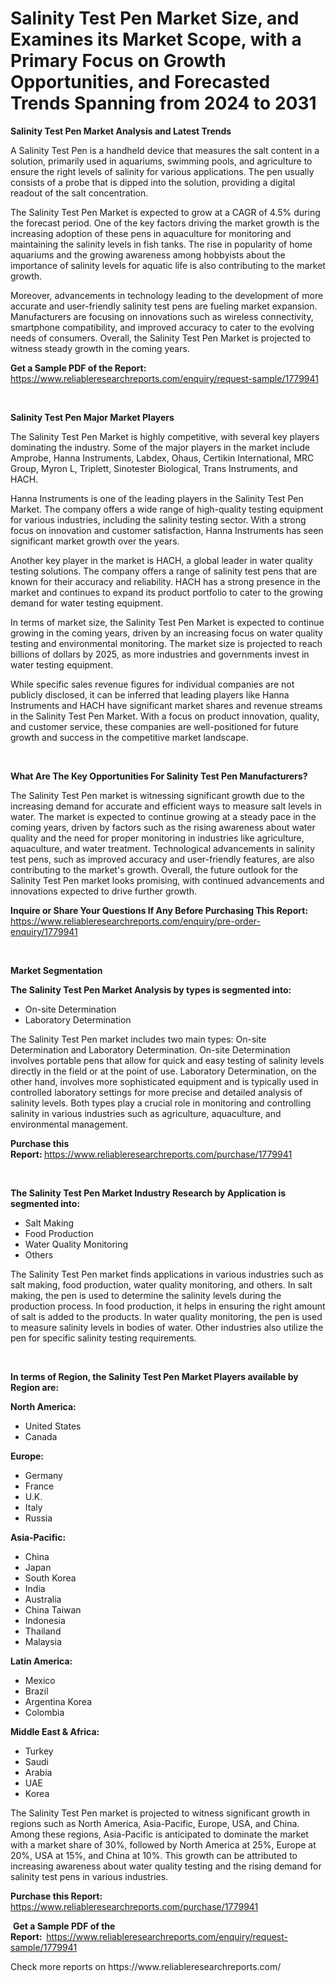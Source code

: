 <p><h1>Salinity Test Pen Market Size, and Examines its Market Scope, with a Primary Focus on Growth Opportunities, and Forecasted Trends Spanning from 2024 to 2031</h1></p><p><strong>Salinity Test Pen Market Analysis and Latest Trends</strong></p>
<p><p>A Salinity Test Pen is a handheld device that measures the salt content in a solution, primarily used in aquariums, swimming pools, and agriculture to ensure the right levels of salinity for various applications. The pen usually consists of a probe that is dipped into the solution, providing a digital readout of the salt concentration.</p><p>The Salinity Test Pen Market is expected to grow at a CAGR of 4.5% during the forecast period. One of the key factors driving the market growth is the increasing adoption of these pens in aquaculture for monitoring and maintaining the salinity levels in fish tanks. The rise in popularity of home aquariums and the growing awareness among hobbyists about the importance of salinity levels for aquatic life is also contributing to the market growth.</p><p>Moreover, advancements in technology leading to the development of more accurate and user-friendly salinity test pens are fueling market expansion. Manufacturers are focusing on innovations such as wireless connectivity, smartphone compatibility, and improved accuracy to cater to the evolving needs of consumers. Overall, the Salinity Test Pen Market is projected to witness steady growth in the coming years.</p></p>
<p><strong>Get a Sample PDF of the Report:&nbsp;</strong> <a href="https://www.reliableresearchreports.com/enquiry/request-sample/1779941">https://www.reliableresearchreports.com/enquiry/request-sample/1779941</a></p>
<p>&nbsp;</p>
<p><strong>Salinity Test Pen Major Market Players</strong></p>
<p><p>The Salinity Test Pen Market is highly competitive, with several key players dominating the industry. Some of the major players in the market include Amprobe, Hanna Instruments, Labdex, Ohaus, Certikin International, MRC Group, Myron L, Triplett, Sinotester Biological, Trans Instruments, and HACH.</p><p>Hanna Instruments is one of the leading players in the Salinity Test Pen Market. The company offers a wide range of high-quality testing equipment for various industries, including the salinity testing sector. With a strong focus on innovation and customer satisfaction, Hanna Instruments has seen significant market growth over the years.</p><p>Another key player in the market is HACH, a global leader in water quality testing solutions. The company offers a range of salinity test pens that are known for their accuracy and reliability. HACH has a strong presence in the market and continues to expand its product portfolio to cater to the growing demand for water testing equipment.</p><p>In terms of market size, the Salinity Test Pen Market is expected to continue growing in the coming years, driven by an increasing focus on water quality testing and environmental monitoring. The market size is projected to reach billions of dollars by 2025, as more industries and governments invest in water testing equipment.</p><p>While specific sales revenue figures for individual companies are not publicly disclosed, it can be inferred that leading players like Hanna Instruments and HACH have significant market shares and revenue streams in the Salinity Test Pen Market. With a focus on product innovation, quality, and customer service, these companies are well-positioned for future growth and success in the competitive market landscape.</p></p>
<p>&nbsp;</p>
<p><strong>What Are The Key Opportunities For Salinity Test Pen Manufacturers?</strong></p>
<p><p>The Salinity Test Pen market is witnessing significant growth due to the increasing demand for accurate and efficient ways to measure salt levels in water. The market is expected to continue growing at a steady pace in the coming years, driven by factors such as the rising awareness about water quality and the need for proper monitoring in industries like agriculture, aquaculture, and water treatment. Technological advancements in salinity test pens, such as improved accuracy and user-friendly features, are also contributing to the market's growth. Overall, the future outlook for the Salinity Test Pen market looks promising, with continued advancements and innovations expected to drive further growth.</p></p>
<p><strong>Inquire or Share Your Questions If Any Before Purchasing This Report:</strong> <a href="https://www.reliableresearchreports.com/enquiry/pre-order-enquiry/1779941">https://www.reliableresearchreports.com/enquiry/pre-order-enquiry/1779941</a></p>
<p>&nbsp;</p>
<p><strong>Market Segmentation</strong></p>
<p><strong>The Salinity Test Pen Market Analysis by types is segmented into:</strong></p>
<p><ul><li>On-site Determination</li><li>Laboratory Determination</li></ul></p>
<p><p>The Salinity Test Pen market includes two main types: On-site Determination and Laboratory Determination. On-site Determination involves portable pens that allow for quick and easy testing of salinity levels directly in the field or at the point of use. Laboratory Determination, on the other hand, involves more sophisticated equipment and is typically used in controlled laboratory settings for more precise and detailed analysis of salinity levels. Both types play a crucial role in monitoring and controlling salinity in various industries such as agriculture, aquaculture, and environmental management.</p></p>
<p><strong>Purchase this Report:&nbsp;</strong><a href="https://www.reliableresearchreports.com/purchase/1779941">https://www.reliableresearchreports.com/purchase/1779941</a></p>
<p>&nbsp;</p>
<p><strong>The Salinity Test Pen Market Industry Research by Application is segmented into:</strong></p>
<p><ul><li>Salt Making</li><li>Food Production</li><li>Water Quality Monitoring</li><li>Others</li></ul></p>
<p><p>The Salinity Test Pen market finds applications in various industries such as salt making, food production, water quality monitoring, and others. In salt making, the pen is used to determine the salinity levels during the production process. In food production, it helps in ensuring the right amount of salt is added to the products. In water quality monitoring, the pen is used to measure salinity levels in bodies of water. Other industries also utilize the pen for specific salinity testing requirements.</p></p>
<p>&nbsp;</p>
<p><strong>In terms of Region, the Salinity Test Pen Market Players available by Region are:</strong></p>
<p>
    <p> <strong> North America: </strong>
        <ul>
            <li>United States</li>
            <li>Canada</li>
        </ul>
        </p> 
    <p> <strong> Europe: </strong>
        <ul>
            <li>Germany</li>
            <li>France</li>
            <li>U.K.</li>
            <li>Italy</li>
            <li>Russia</li>
        </ul>
        </p> 
    <p> <strong> Asia-Pacific: </strong>
        <ul>
            <li>China</li>
            <li>Japan</li>
            <li>South Korea</li>
            <li>India</li>
            <li>Australia</li>
            <li>China Taiwan</li>
            <li>Indonesia</li>
            <li>Thailand</li>
            <li>Malaysia</li>
        </ul>
        </p> 
    <p> <strong> Latin America: </strong>
        <ul>
            <li>Mexico</li>
            <li>Brazil</li>
            <li>Argentina Korea</li>
            <li>Colombia</li>
        </ul>
        </p> 
    <p> <strong> Middle East & Africa: </strong>
        <ul>
            <li>Turkey</li>
            <li>Saudi</li>
            <li>Arabia</li>
            <li>UAE</li>
            <li>Korea</li>
        </ul>
    </p>
    </p>
<p><p>The Salinity Test Pen market is projected to witness significant growth in regions such as North America, Asia-Pacific, Europe, USA, and China. Among these regions, Asia-Pacific is anticipated to dominate the market with a market share of 30%, followed by North America at 25%, Europe at 20%, USA at 15%, and China at 10%. This growth can be attributed to increasing awareness about water quality testing and the rising demand for salinity test pens in various industries.</p></p>
<p><strong>Purchase this Report: </strong><a href="https://www.reliableresearchreports.com/purchase/1779941">https://www.reliableresearchreports.com/purchase/1779941</a></p>
<p>&nbsp;<strong>Get a Sample PDF of the Report:&nbsp;&nbsp;</strong><a href="https://www.reliableresearchreports.com/enquiry/request-sample/1779941">https://www.reliableresearchreports.com/enquiry/request-sample/1779941</a></p>
<p><strong></strong></p>
<p>Check more reports on https://www.reliableresearchreports.com/</p>